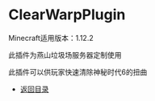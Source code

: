 # ClearWarpPlugin

Minecraft适用版本：1.12.2

此插件为燕山垃圾场服务器定制使用

此插件可以供玩家快速清除神秘时代6的扭曲

- [返回目录](https://github.com/mrsongbyssgs/YanshanDump-51667)
